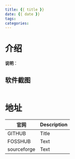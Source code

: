 ```yaml
---
title: {{ title }}
date: {{ date }}
tags:
categories:
---
```


# 介绍

<!-- more -->
**说明**：

## 软件截图

![]()

# 地址
| 官网      | Description |
| ----------- | ----------- |
| GITHUB      | Title       |
| FOSSHUB     | Text        |
| sourceforge | Text        |
